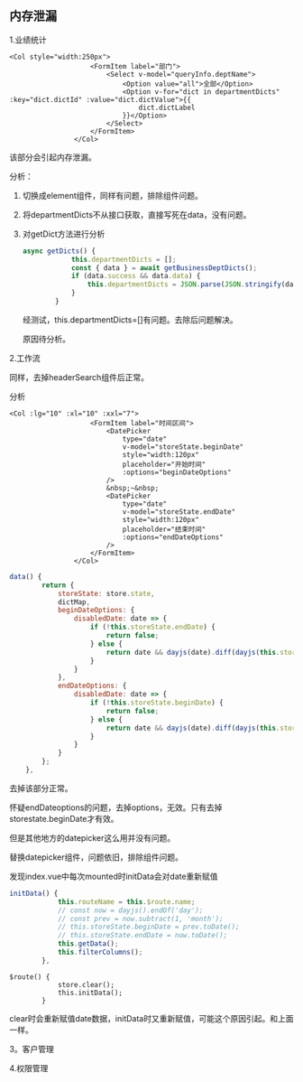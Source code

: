 ## 内存泄漏

1.业绩统计

```vue
<Col style="width:250px">
                    <FormItem label="部门">
                        <Select v-model="queryInfo.deptName">
                            <Option value="all">全部</Option>
                            <Option v-for="dict in departmentDicts" :key="dict.dictId" :value="dict.dictValue">{{
                                dict.dictLabel
                            }}</Option>
                        </Select>
                    </FormItem>
                </Col>
```

该部分会引起内存泄漏。

分析：

1. 切换成element组件，同样有问题，排除组件问题。

2. 将departmentDicts不从接口获取，直接写死在data，没有问题。

3. 对getDict方法进行分析

   ```js
   async getDicts() {
               this.departmentDicts = [];
               const { data } = await getBusinessDeptDicts();
               if (data.success && data.data) {
                   this.departmentDicts = JSON.parse(JSON.stringify(data.data));
               }
           }
   ```

   经测试，this.departmentDicts=[]有问题。去除后问题解决。

   原因待分析。

2.工作流

同样，去掉headerSearch组件后正常。

分析

```vue
<Col :lg="10" :xl="10" :xxl="7">
                    <FormItem label="时间区间">
                        <DatePicker
                            type="date"
                            v-model="storeState.beginDate"
                            style="width:120px"
                            placeholder="开始时间"
                            :options="beginDateOptions"
                        />
                        &nbsp;~&nbsp;
                        <DatePicker
                            type="date"
                            v-model="storeState.endDate"
                            style="width:120px"
                            placeholder="结束时间"
                            :options="endDateOptions"
                        />
                    </FormItem>
                </Col>

```

```js
data() {
        return {
            storeState: store.state,
            dictMap,
            beginDateOptions: {
                disabledDate: date => {
                    if (!this.storeState.endDate) {
                        return false;
                    } else {
                        return date && dayjs(date).diff(dayjs(this.storeState.endDate)) > 0;
                    }
                }
            },
            endDateOptions: {
                disabledDate: date => {
                    if (!this.storeState.beginDate) {
                        return false;
                    } else {
                        return date && dayjs(date).diff(dayjs(this.storeState.beginDate)) < 0;
                    }
                }
            }
        };
    },
```



去掉该部分正常。

怀疑endDateoptions的问题，去掉options，无效。只有去掉storestate.beginDate才有效。

但是其他地方的datepicker这么用并没有问题。

替换datepicker组件，问题依旧，排除组件问题。

发现index.vue中每次mounted时initData会对date重新赋值

```js
initData() {
            this.routeName = this.$route.name;
            // const now = dayjs().endOf('day');
            // const prev = now.subtract(1, 'month');
            // this.storeState.beginDate = prev.toDate();
            // this.storeState.endDate = now.toDate();
            this.getData();
            this.filterColumns();
        },
```



```
$route() {
            store.clear();
            this.initData();
        }
```

clear时会重新赋值date数据，initData时又重新赋值，可能这个原因引起。和上面一样。

3。客户管理

4.权限管理